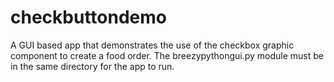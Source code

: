 # checkbuttondemo
A GUI based app that demonstrates the use of the checkbox graphic component to create a food order. The breezypythongui.py module must be in the same directory for the app to run.

